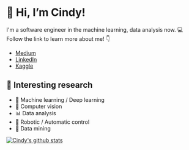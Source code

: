 # 👋 Hi, I’m Cindy! 
I'm a software engineer in the machine learning, data analysis now. :computer: \
Follow the link to learn more about me! :point_down:
- [Medium](https://cde566.medium.com/)
- [LinkedIn](https://www.linkedin.com/in/yung-shin-cindy-chen)
- [Kaggle](https://www.kaggle.com/cde566)

## :book: Interesting research
- :brain: Machine learning / Deep learning
- :eyes: Computer vision
- :bar_chart: Data analysis
- :robot: Robotic / Automatic control
- :closed_book: Data mining

[![Cindy's github stats](https://github-readme-stats.vercel.app/api?username=cde566&show_icons=true&theme=dark)](https://github.com/cde566/github-readme-stats)
